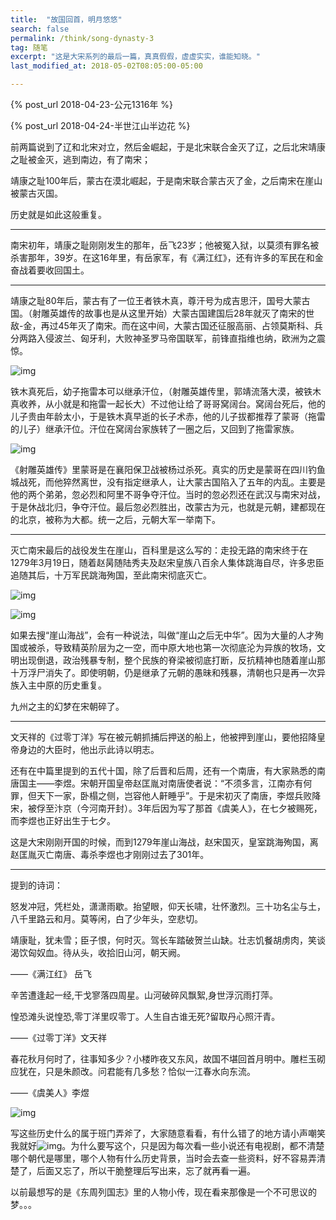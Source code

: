 ```yaml
---
title:  "故国回首，明月悠悠"
search: false
permalink: /think/song-dynasty-3
tag: 随笔
excerpt: "这是大宋系列的最后一篇，真真假假，虚虚实实，谁能知晓。"
last_modified_at: 2018-05-02T08:05:00-05:00

---
```


 

{% post_url 2018-04-23-公元1316年 %}

{% post_url 2018-04-24-半世江山半边花 %}



前两篇说到了辽和北宋对立，然后金崛起，于是北宋联合金灭了辽，之后北宋靖康之耻被金灭，逃到南边，有了南宋；

靖康之耻100年后，蒙古在漠北崛起，于是南宋联合蒙古灭了金，之后南宋在崖山被蒙古灭国。

历史就是如此这般重复。

 

------

南宋初年，靖康之耻刚刚发生的那年，岳飞23岁；他被冤入狱，以莫须有罪名被杀害那年，39岁。在这16年里，有岳家军，有《满江红》，还有许多的军民在和金奋战着要收回国土。

 

------

靖康之耻80年后，蒙古有了一位王者铁木真，尊汗号为成吉思汗，国号大蒙古国。（射雕英雄传的故事也是从这里开始）大蒙古国建国后28年就灭了南宋的世敌-金，再过45年灭了南宋。而在这中间，大蒙古国还征服高丽、占领莫斯科、兵分两路入侵波兰、匈牙利，大败神圣罗马帝国联军，前锋直指维也纳，欧洲为之震惊。

 

![img](https://mmbiz.qpic.cn/mmbiz_png/fgOI29Gemlml0ZkTJMnSlVjdVGtibqUYlyKA330BbcZLW6gBibvvgaOiaYfIItwt0eOj0bCuibMib2UZp38NsLDGyzg/640?wx_fmt=png)

铁木真死后，幼子拖雷本可以继承汗位，（射雕英雄传里，郭靖流落大漠，被铁木真收养，从小就是和拖雷一起长大）不过他让给了哥哥窝阔台。窝阔台死后，他的儿子贵由年龄太小，于是铁木真早逝的长子术赤，他的儿子拔都推荐了蒙哥（拖雷的儿子）继承汗位。汗位在窝阔台家族转了一圈之后，又回到了拖雷家族。

 

![img](https://mmbiz.qpic.cn/mmbiz_png/fgOI29Gemlml0ZkTJMnSlVjdVGtibqUYlgtKOicRia0iazFdDlVNL1pMK0U1np7UsdZibxq8MzfYiaVhNtQRkibz4EXTQ/640?wx_fmt=png)

《射雕英雄传》里蒙哥是在襄阳保卫战被杨过杀死。真实的历史是蒙哥在四川钓鱼城战死，而他猝然离世，没有指定继承人，让大蒙古国陷入了五年的内乱。主要是他的两个弟弟，忽必烈和阿里不哥争夺汗位。当时的忽必烈还在武汉与南宋对战，于是休战北归，争夺汗位。最后忽必烈胜出，改蒙古为元，也就是元朝，建都现在的北京，被称为大都。统一之后，元朝大军一举南下。

 

------

灭亡南宋最后的战役发生在崖山，百科里是这么写的：走投无路的南宋终于在1279年3月19日，随着赵昺随陆秀夫及赵宋皇族八百余人集体跳海自尽，许多忠臣追随其后，十万军民跳海殉国，至此南宋彻底灭亡。

 

![img](https://mmbiz.qpic.cn/mmbiz_png/fgOI29Gemlml0ZkTJMnSlVjdVGtibqUYlFtIBa7DWOkiaogtajbJdpJEa3HvpZb7ch8bCteq4LMpfAISVyLwJjdw/640?wx_fmt=png)

![img](https://mmbiz.qpic.cn/mmbiz_png/fgOI29Gemlml0ZkTJMnSlVjdVGtibqUYlrWUVcaqHGmnNaFdHhTuCvDUSl63pUtNCQibOvcU8asveyjQ1gDWF35Q/640?wx_fmt=png)

如果去搜“崖山海战”，会有一种说法，叫做“崖山之后无中华”。因为大量的人才殉国或被杀，导致精英阶层为之一空，而中原大地也第一次彻底沦为异族的牧场，文明出现倒退，政治残暴专制，整个民族的脊梁被彻底打断，反抗精神也随着崖山那十万浮尸消失了。即使明朝，仍是继承了元朝的愚昧和残暴，清朝也只是再一次异族入主中原的历史重复。

 

九州之主的幻梦在宋朝碎了。

 

------

文天祥的《过零丁洋》写在被元朝抓捕后押送的船上，他被押到崖山，要他招降皇帝身边的大臣时，他出示此诗以明志。

 

还有在中篇里提到的五代十国，除了后晋和后周，还有一个南唐，有大家熟悉的南唐国主——李煜。宋朝开国皇帝赵匡胤对南唐使者说：“不须多言，江南亦有何罪，但天下一家，卧榻之侧，岂容他人鼾睡乎”。于是宋初灭了南唐，李煜兵败降宋，被俘至汴京（今河南开封）。3年后因为写了那首《虞美人》，在七夕被赐死，而李煜也正好出生于七夕。

 

这是大宋刚刚开国的时候，而到1279年崖山海战，赵宋国灭，皇室跳海殉国，离赵匡胤灭亡南唐、毒杀李煜也才刚刚过去了301年。

 

------

提到的诗词：

怒发冲冠，凭栏处，潇潇雨歇。抬望眼，仰天长啸，壮怀激烈。三十功名尘与土，八千里路云和月。莫等闲，白了少年头，空悲切。

靖康耻，犹未雪；臣子恨，何时灭。驾长车踏破贺兰山缺。壮志饥餐胡虏肉，笑谈渴饮匈奴血。待从头，收拾旧山河，朝天阙。

——《满江红》 岳飞

 

辛苦遭逢起一经,干戈寥落四周星。山河破碎风飘絮,身世浮沉雨打萍。

惶恐滩头说惶恐,零丁洋里叹零丁。人生自古谁无死?留取丹心照汗青。

——《过零丁洋》文天祥

 

春花秋月何时了，往事知多少？小楼昨夜又东风，故国不堪回首月明中。雕栏玉砌应犹在，只是朱颜改。问君能有几多愁？恰似一江春水向东流。

——《虞美人》李煜

 

 



![img](https://mmbiz.qpic.cn/mmbiz_jpg/fgOI29GemlmTev9CDhqgcdd4dMXaeKHicug7icLicia4f8f4Vl514G8DBgRiakibrNWkgIZXq5dkSGqTYrUvFFCibYTFA/640?wx_fmt=jpeg)

写这些历史什么的属于班门弄斧了，大家随意看看，有什么错了的地方请小声嘲笑我就好![img](https://res.wx.qq.com/mpres/htmledition/images/icon/common/emotion_panel/emoji_wx/2_05.png)。为什么要写这个，只是因为每次看一些小说还有电视剧，都不清楚哪个朝代是哪里，哪个人物有什么历史背景，当时会去查一些资料，好不容易弄清楚了，后面又忘了，所以干脆整理后写出来，忘了就再看一遍。

以前最想写的是《东周列国志》里的人物小传，现在看来那像是一个不可思议的梦。。。